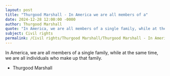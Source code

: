 ```yaml
---
layout: post
title: "Thurgood Marshall - In America we are all members of a"
date: 2024-12-28 12:00:00 -0000
author: Thurgood Marshall
quote: "In America, we are all members of a single family, while at the same time, we are all individuals who make up that family."
subject: Civil rights
permalink: /Civil rights/Thurgood Marshall/Thurgood Marshall - In America we are all members of a
---
```


In America, we are all members of a single family, while at the same time, we are all individuals who make up that family.

- Thurgood Marshall
